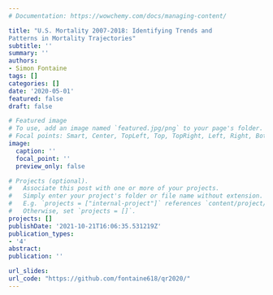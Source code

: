 ```yaml
---
# Documentation: https://wowchemy.com/docs/managing-content/

title: "U.S. Mortality 2007-2018: Identifying Trends and
Patterns in Mortality Trajectories"
subtitle: ''
summary: ''
authors:
- Simon Fontaine
tags: []
categories: []
date: '2020-05-01'
featured: false
draft: false

# Featured image
# To use, add an image named `featured.jpg/png` to your page's folder.
# Focal points: Smart, Center, TopLeft, Top, TopRight, Left, Right, BottomLeft, Bottom, BottomRight.
image:
  caption: ''
  focal_point: ''
  preview_only: false

# Projects (optional).
#   Associate this post with one or more of your projects.
#   Simply enter your project's folder or file name without extension.
#   E.g. `projects = ["internal-project"]` references `content/project/deep-learning/index.md`.
#   Otherwise, set `projects = []`.
projects: []
publishDate: '2021-10-21T16:06:35.531219Z'
publication_types:
- '4'
abstract: 
publication: ''

url_slides: 
url_code: "https://github.com/fontaine618/qr2020/"
---
```


